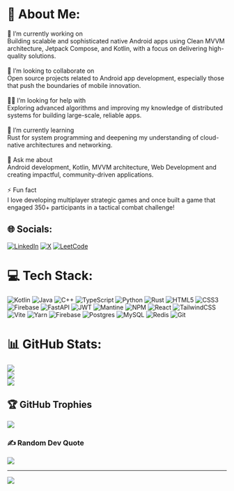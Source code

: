 # 💫 About Me:
🔭 I’m currently working on<br>Building scalable and sophisticated native Android apps using Clean MVVM architecture, Jetpack Compose, and Kotlin, with a focus on delivering high-quality solutions.<br><br>🤝 I’m looking to collaborate on<br>Open source projects related to Android app development, especially those that push the boundaries of mobile innovation.<br><br>🧑‍💻 I’m looking for help with<br>Exploring advanced algorithms and improving my knowledge of distributed systems for building large-scale, reliable apps.<br><br>🌱 I’m currently learning<br>Rust for system programming and deepening my understanding of cloud-native architectures and networking.<br><br>💬 Ask me about<br>Android development, Kotlin, MVVM architecture, Web Development and creating impactful, community-driven applications.<br><br>⚡ Fun fact<br>I love developing multiplayer strategic games and once built a game that engaged 350+ participants in a tactical combat challenge!


## 🌐 Socials:
[![LinkedIn](https://img.shields.io/badge/LinkedIn-%230077B5.svg?logo=linkedin&logoColor=white)](https://linkedin.com/in/https://www.linkedin.com/in/khadeer-ahmed/) [![X](https://img.shields.io/badge/X-black.svg?logo=X&logoColor=white)](https://x.com/https://x.com/itsKhadeer) [![LeetCode](https://img.shields.io/badge/LeetCode-%23FFA116.svg?style=plastic&logo=leetcode&logoColor=white)](https://leetcode.com/itskhadeerahmed/)


# 💻 Tech Stack:
![Kotlin](https://img.shields.io/badge/kotlin-%237F52FF.svg?style=plastic&logo=kotlin&logoColor=white) ![Java](https://img.shields.io/badge/java-%23ED8B00.svg?style=plastic&logo=openjdk&logoColor=white) ![C++](https://img.shields.io/badge/c++-%2300599C.svg?style=plastic&logo=c%2B%2B&logoColor=white) ![TypeScript](https://img.shields.io/badge/typescript-%23007ACC.svg?style=plastic&logo=typescript&logoColor=white) ![Python](https://img.shields.io/badge/python-3670A0?style=plastic&logo=python&logoColor=ffdd54) ![Rust](https://img.shields.io/badge/rust-%23000000.svg?style=plastic&logo=rust&logoColor=white) ![HTML5](https://img.shields.io/badge/html5-%23E34F26.svg?style=plastic&logo=html5&logoColor=white) ![CSS3](https://img.shields.io/badge/css3-%231572B6.svg?style=plastic&logo=css3&logoColor=white) ![Firebase](https://img.shields.io/badge/firebase-%23039BE5.svg?style=plastic&logo=firebase) ![FastAPI](https://img.shields.io/badge/FastAPI-005571?style=plastic&logo=fastapi) ![JWT](https://img.shields.io/badge/JWT-black?style=plastic&logo=JSON%20web%20tokens) ![Mantine](https://img.shields.io/badge/Mantine-ffffff?style=plastic&logo=Mantine&logoColor=339af0) ![NPM](https://img.shields.io/badge/NPM-%23CB3837.svg?style=plastic&logo=npm&logoColor=white) ![React](https://img.shields.io/badge/react-%2320232a.svg?style=plastic&logo=react&logoColor=%2361DAFB) ![TailwindCSS](https://img.shields.io/badge/tailwindcss-%2338B2AC.svg?style=plastic&logo=tailwind-css&logoColor=white) ![Vite](https://img.shields.io/badge/vite-%23646CFF.svg?style=plastic&logo=vite&logoColor=white) ![Yarn](https://img.shields.io/badge/yarn-%232C8EBB.svg?style=plastic&logo=yarn&logoColor=white) ![Firebase](https://img.shields.io/badge/firebase-a08021?style=plastic&logo=firebase&logoColor=ffcd34) ![Postgres](https://img.shields.io/badge/postgres-%23316192.svg?style=plastic&logo=postgresql&logoColor=white) ![MySQL](https://img.shields.io/badge/mysql-4479A1.svg?style=plastic&logo=mysql&logoColor=white) ![Redis](https://img.shields.io/badge/redis-%23DD0031.svg?style=plastic&logo=redis&logoColor=white) ![Git](https://img.shields.io/badge/git-%23F05033.svg?style=plastic&logo=git&logoColor=white)
# 📊 GitHub Stats:
![](https://github-readme-stats.vercel.app/api?username=itsKhadeer&theme=shadow_blue&hide_border=false&include_all_commits=false&count_private=false)<br/>
![](https://github-readme-streak-stats.herokuapp.com/?user=itsKhadeer&theme=shadow_blue&hide_border=false)<br/>
![](https://github-readme-stats.vercel.app/api/top-langs/?username=itsKhadeer&theme=shadow_blue&hide_border=false&include_all_commits=false&count_private=false&layout=compact)

## 🏆 GitHub Trophies
![](https://github-profile-trophy.vercel.app/?username=itsKhadeer&theme=tokyonight&no-frame=false&no-bg=true&margin-w=4)

### ✍️ Random Dev Quote
![](https://quotes-github-readme.vercel.app/api?type=horizontal&theme=tokyonight)

---
[![](https://visitcount.itsvg.in/api?id=itsKhadeer&icon=10&color=13)](https://visitcount.itsvg.in)

